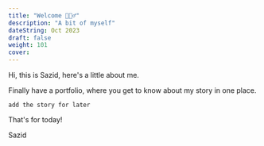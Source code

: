 ```yaml
---
title: "Welcome 🙋🏻‍♂️"
description: "A bit of myself"
dateString: Oct 2023
draft: false
weight: 101
cover: 
---
```


Hi, this is Sazid, here's a little about me.

Finally have a portfolio, where you get to know about my story in one place.

`add the story for later`

That's for today!

Sazid